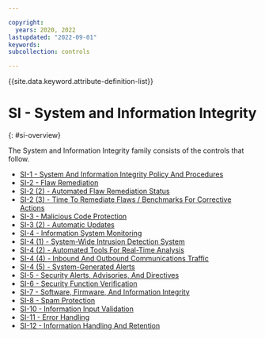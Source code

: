 ```yaml
---

copyright:
  years: 2020, 2022
lastupdated: "2022-09-01"
keywords: 
subcollection: controls

---
```




{{site.data.keyword.attribute-definition-list}}

# SI - System and Information Integrity
{: #si-overview}

The System and Information Integrity family consists of the controls that follow.

- [SI-1 - System And Information Integrity Policy And Procedures](/docs/controls?topic=controls-si-1)
- [SI-2 - Flaw Remediation](/docs/controls?topic=controls-si-2)
- [SI-2 (2) - Automated Flaw Remediation Status](/docs/controls?topic=controls-si-2.2)
- [SI-2 (3) - Time To Remediate Flaws / Benchmarks For Corrective Actions](/docs/controls?topic=controls-si-2.3)
- [SI-3 - Malicious Code Protection](/docs/controls?topic=controls-si-3)
- [SI-3 (2) - Automatic Updates](/docs/controls?topic=controls-si-3.2)
- [SI-4 - Information System Monitoring](/docs/controls?topic=controls-si-4)
- [SI-4 (1) - System-Wide Intrusion Detection System](/docs/controls?topic=controls-si-4.1)
- [SI-4 (2) - Automated Tools For Real-Time Analysis](/docs/controls?topic=controls-si-4.2)
- [SI-4 (4) - Inbound And Outbound Communications Traffic](/docs/controls?topic=controls-si-4.4)
- [SI-4 (5) - System-Generated Alerts](/docs/controls?topic=controls-si-4.5)
- [SI-5 - Security Alerts, Advisories, And Directives](/docs/controls?topic=controls-si-5)
- [SI-6 - Security Function Verification](/docs/controls?topic=controls-si-6)
- [SI-7 - Software, Firmware, And Information Integrity](/docs/controls?topic=controls-si-7)
- [SI-8 - Spam Protection](/docs/controls?topic=controls-si-8)
- [SI-10 - Information Input Validation](/docs/controls?topic=controls-si-10)
- [SI-11 - Error Handling](/docs/controls?topic=controls-si-11)
- [SI-12 - Information Handling And Retention](/docs/controls?topic=controls-si-12)



